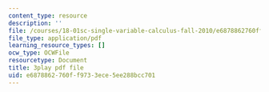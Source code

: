 ```yaml
---
content_type: resource
description: ''
file: /courses/18-01sc-single-variable-calculus-fall-2010/e6878862760ff9733ece5ee288bcc701_MYXMC7koJyY.pdf
file_type: application/pdf
learning_resource_types: []
ocw_type: OCWFile
resourcetype: Document
title: 3play pdf file
uid: e6878862-760f-f973-3ece-5ee288bcc701
---
```

